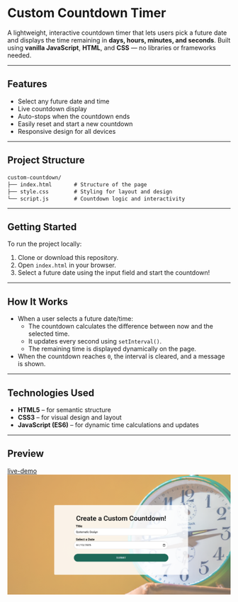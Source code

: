 
# Custom Countdown Timer

A lightweight, interactive countdown timer that lets users pick a future date and displays the time remaining in **days, hours, minutes, and seconds**. Built using **vanilla JavaScript**, **HTML**, and **CSS** — no libraries or frameworks needed.

---
## Features

-  Select any future date and time
- Live countdown display
- Auto-stops when the countdown ends
- Easily reset and start a new countdown
-  Responsive design for all devices

---
## Project Structure

```
custom-countdown/
├── index.html       # Structure of the page
├── style.css        # Styling for layout and design
└── script.js        # Countdown logic and interactivity
```

---

## Getting Started

To run the project locally:
1. Clone or download this repository.
2. Open `index.html` in your browser.    
3. Select a future date using the input field and start the countdown!


---
## How It Works

- When a user selects a future date/time:
    - The countdown calculates the difference between now and the selected time.        
    - It updates every second using `setInterval()`.
    - The remaining time is displayed dynamically on the page.
- When the countdown reaches `0`, the interval is cleared, and a message is shown.

---
##  Technologies Used

- **HTML5** – for semantic structure
- **CSS3** – for visual design and layout
- **JavaScript (ES6)** – for dynamic time calculations and updates

---
## Preview

[live-demo](https://abdo-rabea.github.io/custom-countdown)
![screenshot](screen.png)